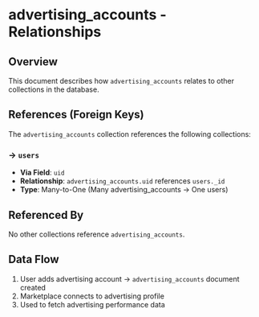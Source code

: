 # advertising_accounts - Relationships

## Overview

This document describes how `advertising_accounts` relates to other collections in the database.

## References (Foreign Keys)

The `advertising_accounts` collection references the following collections:

### → `users`

- **Via Field**: `uid`
- **Relationship**: `advertising_accounts.uid` references `users._id`
- **Type**: Many-to-One (Many advertising_accounts → One users)

## Referenced By

No other collections reference `advertising_accounts`.

## Data Flow

1. User adds advertising account → `advertising_accounts` document created
2. Marketplace connects to advertising profile
3. Used to fetch advertising performance data

